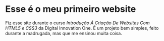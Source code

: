 # Esse é o meu primeiro website

Fiz esse site durante o curso _Introdução À Criação De Websites Com HTML5 e CSS3_ da Digital Innovation One. É um projeto bem simples, feito durante a madrugada, mas que me ensinou muita coisa.
